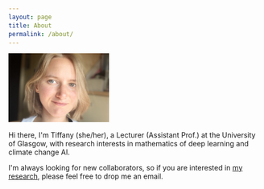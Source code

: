 ```yaml
---
layout: page
title: About
permalink: /about/
---
```


<img src="/pics/me2.jpeg" width="200"/>

Hi there, I'm Tiffany (she/her), a Lecturer (Assistant Prof.) at the University of Glasgow, with research interests in mathematics of deep learning and climate change AI. 

I'm always looking for new collaborators, so if you are interested in [my research]({{TiffanyVlaar.github.io}}/research), please feel free to drop me an email. 



